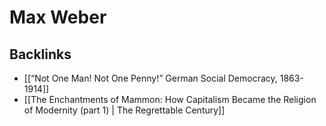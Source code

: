 # Max Weber



## Backlinks

-   [[&ldquo;Not One Man! Not One Penny!&rdquo; German Social Democracy, 1863-1914]]
-   [[The Enchantments of Mammon: How Capitalism Became the Religion of Modernity (part 1) | The Regrettable Century]]
